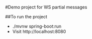 #Demo project for WS partial messages

##To run the project

- ./mvnw spring-boot:run
- Visit http://localhost:8080